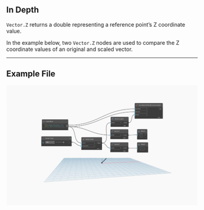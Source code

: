 ## In Depth
`Vector.Z` returns a double representing a reference point’s Z coordinate value.

In the example below, two `Vector.Z` nodes are used to compare the Z coordinate values of an original and scaled vector.

___
## Example File

![Vector.Z](./Autodesk.DesignScript.Geometry.Vector.Z_img.jpg)